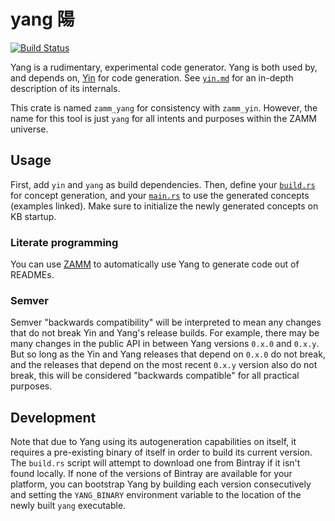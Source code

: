 # yang 陽

[![Build Status](https://travis-ci.com/amosjyng/yang.svg?branch=main)](https://travis-ci.com/amosjyng/yang)

Yang is a rudimentary, experimental code generator. Yang is both used by, and depends on, [Yin](https://crates.io/crates/zamm_yin) for code generation. See [`yin.md`](yin.md) for an in-depth description of its internals.

This crate is named `zamm_yang` for consistency with `zamm_yin`. However, the name for this tool is just `yang` for all intents and purposes within the ZAMM universe.

## Usage

First, add `yin` and `yang` as build dependencies. Then, define your [`build.rs`](examples/build.rs) for concept generation, and your [`main.rs`](examples/result/main.rs) to use the generated concepts (examples linked). Make sure to initialize the newly generated concepts on KB startup.

### Literate programming

You can use [ZAMM](https://crates.io/crates/zamm) to automatically use Yang to generate code out of READMEs.

### Semver

Semver "backwards compatibility" will be interpreted to mean any changes that do not break Yin and Yang's release builds. For example, there may be many changes in the public API in between Yang versions `0.x.0` and `0.x.y`. But so long as the Yin and Yang releases that depend on `0.x.0` do not break, and the releases that depend on the most recent `0.x.y` version also do not break, this will be considered "backwards compatible" for all practical purposes.

## Development

Note that due to Yang using its autogeneration capabilities on itself, it requires a pre-existing binary of itself in order to build its current version. The `build.rs` script will attempt to download one from Bintray if it isn't found locally. If none of the versions of Bintray are available for your platform, you can bootstrap Yang by building each version consecutively and setting the `YANG_BINARY` environment variable to the location of the newly built `yang` executable.
